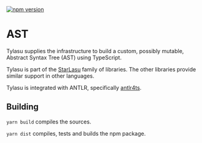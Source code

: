[![npm version](https://badge.fury.io/js/%40strumenta%2Ftylasu.svg)](https://badge.fury.io/js/%40strumenta%2Ftylasu)

# AST

Tylasu supplies the infrastructure to build a custom, possibly mutable, Abstract Syntax Tree (AST) using TypeScript.

Tylasu is part of the [StarLasu](https://github.com/Strumenta/StarLasu) family of libraries. The other libraries provide
similar support in other languages.

Tylasu is integrated with ANTLR, specifically [antlr4ts](https://github.com/tunnelvisionlabs/antlr4ts).

## Building

`yarn build` compiles the sources.

`yarn dist` compiles, tests and builds the npm package.
